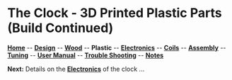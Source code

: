 # The Clock - 3D Printed Plastic Parts (Build Continued)

**[Home](readme.md)** --
**[Design](design.md)** --
**[Wood](wood.md)** --
**Plastic** --
**[Electronics](electronics.md)** --
**[Coils](coils.md)** --
**[Assembly](assembly.md)** --
**[Tuning](tuning.md)** --
**[User Manual](user_manual.md)** --
**[Trouble Shooting](trouble.md)** --
**[Notes](notes.md)**


**Next:** Details on the [**Electronics**](electronics.md) of the clock ...
